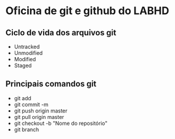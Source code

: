 # Oficina de git e github do LABHD

## Ciclo de vida dos arquivos git
- Untracked
- Unmodified
- Modified
- Staged

## Principais comandos git
- git add
- git commit -m
- git push origin master
- git pull origin master
- git checkout -b "Nome do repositório"
- git branch
